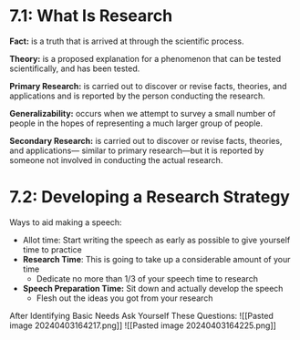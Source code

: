 # 7.1: What Is Research

**Fact:** is a truth that is arrived at through the scientific process.

**Theory:** is a proposed explanation for a phenomenon that can be tested scientifically, and has been tested.

**Primary Research:** is carried out to discover or revise facts, theories, and applications and is reported by the person conducting the research.

**Generalizability:** occurs when we attempt to survey a small number of people in the hopes of representing a much larger group of people.

**Secondary Research:** is carried out to discover or revise facts, theories, and applications— similar to primary research—but it is reported by someone not involved in conducting the actual research.

# 7.2: Developing a Research Strategy


Ways to aid making a speech:
* Allot time: Start writing the speech as early as possible to give yourself time to practice
* **Research Time**: This is going to take up a considerable amount of your time
	* Dedicate no more than 1/3 of your speech time to research
* **Speech Preparation Time:** Sit down and actually develop the speech
	* Flesh out the ideas you got from your research

After Identifying Basic Needs Ask Yourself These Questions:
![[Pasted image 20240403164217.png]]
	![[Pasted image 20240403164225.png]]

